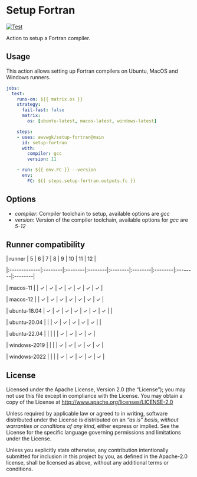 # Setup Fortran

[![Test](https://github.com/awvwgk/setup-fortran/actions/workflows/test.yml/badge.svg)](https://github.com/awvwgk/setup-fortran/actions/workflows/test.yml)

Action to setup a Fortran compiler.


## Usage

This action allows setting up Fortran compilers on Ubuntu, MacOS and Windows runners.

```yaml
jobs:
  test:
    runs-on: ${{ matrix.os }}
    strategy:
      fail-fast: false
      matrix:
        os: [ubuntu-latest, macos-latest, windows-latest]

    steps:
    - uses: awvwgk/setup-fortran@main
      id: setup-fortran
      with:
        compiler: gcc
        version: 11

    - run: ${{ env.FC }} --version
      env:
        FC: ${{ steps.setup-fortran.outputs.fc }}
```


## Options

- *compiler*: Compiler toolchain to setup, available options are *gcc*
- *version*: Version of the compiler toolchain, available options for *gcc* are *5-12*


## Runner compatibility

<!-- compat starts -->
| runner       | 5       | 6       | 7       | 8       | 9       | 10      | 11      | 12      |

|:-------------|:--------|:--------|:--------|:--------|:--------|:--------|:--------|:--------|

| macos-11     |      | &check; | &check; | &check; | &check; | &check; | &check; | &check; |

| macos-12     |      | &check; | &check; | &check; | &check; | &check; | &check; | &check; |

| ubuntu-18.04 | &check; | &check; | &check; | &check; | &check; | &check; | &check; |      |

| ubuntu-20.04 |      |      | &check; | &check; | &check; | &check; | &check; |      |

| ubuntu-22.04 |      |      |      |      | &check; | &check; | &check; | &check; |

| windows-2019 |      |      |      | &check; | &check; | &check; | &check; | &check; |

| windows-2022 |      |      |      | &check; | &check; | &check; | &check; | &check; |
<!-- compat ends -->


## License

Licensed under the Apache License, Version 2.0 (the “License”);
you may not use this file except in compliance with the License.
You may obtain a copy of the License at
http://www.apache.org/licenses/LICENSE-2.0

Unless required by applicable law or agreed to in writing, software
distributed under the License is distributed on an *“as is” basis*,
*without warranties or conditions of any kind*, either express or implied.
See the License for the specific language governing permissions and
limitations under the License.

Unless you explicitly state otherwise, any contribution intentionally
submitted for inclusion in this project by you, as defined in the
Apache-2.0 license, shall be licensed as above, without any additional
terms or conditions.
